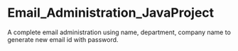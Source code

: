 # Email_Administration_JavaProject
A complete email administration using name, department, company name to generate new email id with password.
